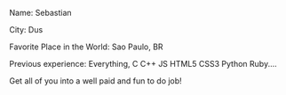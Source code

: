 
Name: Sebastian

City: Dus

Favorite Place in the World: Sao Paulo, BR

Previous experience: Everything, C C++ JS HTML5 CSS3 Python Ruby....

Get all of you into a well paid and fun to do job!
